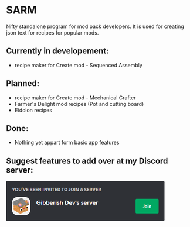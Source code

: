# SARM

Nifty standalone program for mod pack developers. It is used for creating json text for recipes for popular mods.

## Currently in developement:
* recipe maker for Create mod - Sequenced Assembly

## Planned:
* recipe maker for Create mod - Mechanical Crafter
* Farmer's Delight mod recipes (Pot and cutting board)
* Eidolon recipes

## Done:
* Nothing yet appart form basic app features

## Suggest features to add over at my Discord server:
<a href="https://discord.gg/bhAnEEXUfV"><img src="https://github.com/GibberishDev/resrrep/blob/main/discord_invite.png" alt="Discord"></a>
